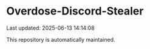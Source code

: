 # Overdose-Discord-Stealer

Last updated: 2025-06-13 14:14:08

This repository is automatically maintained.
